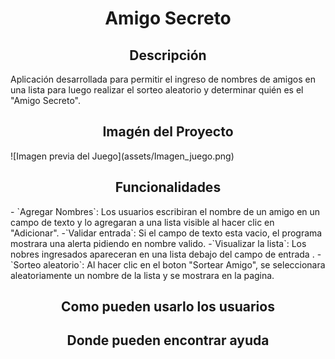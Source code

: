 <h1 align="center"> Amigo Secreto </h1>
<h2 align="center"> Descripción </h2>
Aplicación desarrollada para permitir el ingreso de nombres de amigos en una lista para luego realizar el sorteo aleatorio y determinar quién es el "Amigo Secreto".
<h2 align="center"> Imagén del Proyecto </h2>
![Imagen previa del Juego](assets/Imagen_juego.png)
<h2 align="center"> Funcionalidades </h2>
- `Agregar Nombres`: Los usuarios escribiran el nombre de un amigo en un campo de texto y lo agregaran a una lista visible al hacer clic en "Adicionar".
-`Validar entrada`: Si el campo de texto esta vacio, el programa mostrara una alerta pidiendo en nombre valido.  
-`Visualizar la lista`: Los nobres ingresados apareceran en una lista debajo del campo de entrada  .
-`Sorteo aleatorio`: Al hacer clic en el boton "Sortear Amigo", se seleccionara aleatoriamente un nombre de la lista y se mostrara en la pagina. 
<h2 align="center"> Como pueden usarlo los usuarios </h2>
<h2 align="center"> Donde pueden encontrar ayuda </h2>

